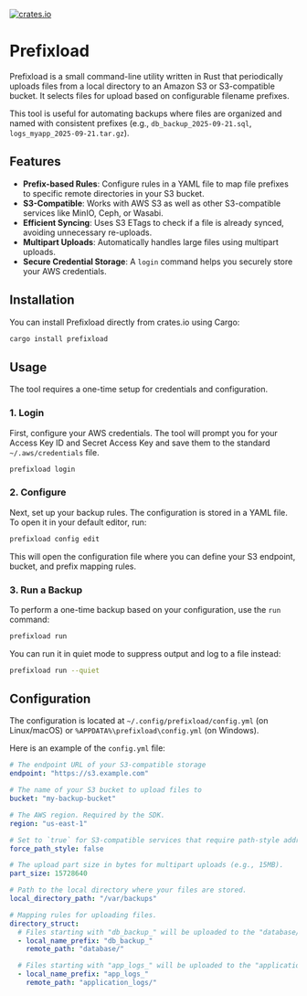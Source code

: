 [![crates.io](https://img.shields.io/crates/v/prefixload.svg)](https://crates.io/crates/prefixload)

# Prefixload

Prefixload is a small command-line utility written in Rust that periodically uploads files from a local directory to an Amazon S3 or S3-compatible bucket. It selects files for upload based on configurable filename prefixes.

This tool is useful for automating backups where files are organized and named with consistent prefixes (e.g., `db_backup_2025-09-21.sql`, `logs_myapp_2025-09-21.tar.gz`).

## Features

*   **Prefix-based Rules**: Configure rules in a YAML file to map file prefixes to specific remote directories in your S3 bucket.
*   **S3-Compatible**: Works with AWS S3 as well as other S3-compatible services like MinIO, Ceph, or Wasabi.
*   **Efficient Syncing**: Uses S3 ETags to check if a file is already synced, avoiding unnecessary re-uploads.
*   **Multipart Uploads**: Automatically handles large files using multipart uploads.
*   **Secure Credential Storage**: A `login` command helps you securely store your AWS credentials.

## Installation

You can install Prefixload directly from crates.io using Cargo:

```sh
cargo install prefixload
```

## Usage

The tool requires a one-time setup for credentials and configuration.

### 1. Login

First, configure your AWS credentials. The tool will prompt you for your Access Key ID and Secret Access Key and save them to the standard `~/.aws/credentials` file.

```sh
prefixload login
```

### 2. Configure

Next, set up your backup rules. The configuration is stored in a YAML file. To open it in your default editor, run:

```sh
prefixload config edit
```

This will open the configuration file where you can define your S3 endpoint, bucket, and prefix mapping rules.

### 3. Run a Backup

To perform a one-time backup based on your configuration, use the `run` command:

```sh
prefixload run
```

You can run it in quiet mode to suppress output and log to a file instead:
```sh
prefixload run --quiet
```

## Configuration

The configuration is located at `~/.config/prefixload/config.yml` (on Linux/macOS) or `%APPDATA%\prefixload\config.yml` (on Windows).

Here is an example of the `config.yml` file:

```yaml
# The endpoint URL of your S3-compatible storage
endpoint: "https://s3.example.com"

# The name of your S3 bucket to upload files to
bucket: "my-backup-bucket"

# The AWS region. Required by the SDK.
region: "us-east-1"

# Set to `true` for S3-compatible services that require path-style addressing (e.g., MinIO).
force_path_style: false

# The upload part size in bytes for multipart uploads (e.g., 15MB).
part_size: 15728640

# Path to the local directory where your files are stored.
local_directory_path: "/var/backups"

# Mapping rules for uploading files.
directory_struct:
  # Files starting with "db_backup_" will be uploaded to the "database/" directory in the bucket.
  - local_name_prefix: "db_backup_"
    remote_path: "database/"

  # Files starting with "app_logs_" will be uploaded to the "application_logs/" directory.
  - local_name_prefix: "app_logs_"
    remote_path: "application_logs/"
```